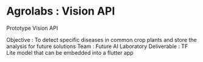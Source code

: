 # Agrolabs : Vision API 
Prototype Vision API 

Objective : To detect specific diseases in common crop plants and store the analysis for future solutions
Team : Future AI Laboratory 
Deliverable : TF Lite model that can be embedded into a flutter app
